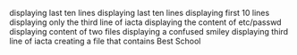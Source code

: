 displaying last ten lines
displaying last ten lines
displaying first 10 lines
displaying only the third line of iacta
displaying the content of etc/passwd
displaying content of two files
displaying a confused smiley
displaying third line of iacta
creating a file that contains Best School

